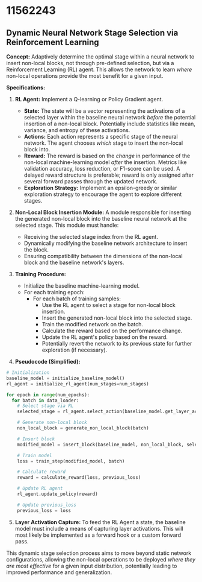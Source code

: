 # 11562243

## Dynamic Neural Network Stage Selection via Reinforcement Learning

**Concept:** Adaptively determine the optimal stage within a neural network to insert non-local blocks, not through pre-defined selection, but via a Reinforcement Learning (RL) agent. This allows the network to learn *where* non-local operations provide the most benefit for a given input.

**Specifications:**

1.  **RL Agent:** Implement a Q-learning or Policy Gradient agent.
    *   **State:** The state will be a vector representing the activations of a selected layer within the baseline neural network *before* the potential insertion of a non-local block. Potentially include statistics like mean, variance, and entropy of these activations.
    *   **Actions:** Each action represents a specific stage of the neural network. The agent chooses *which* stage to insert the non-local block into.
    *   **Reward:** The reward is based on the *change* in performance of the non-local machine-learning model *after* the insertion. Metrics like validation accuracy, loss reduction, or F1-score can be used.  A delayed reward structure is preferable; reward is only assigned after several forward passes through the updated network.
    *   **Exploration Strategy:** Implement an epsilon-greedy or similar exploration strategy to encourage the agent to explore different stages.

2.  **Non-Local Block Insertion Module:** A module responsible for inserting the generated non-local block into the baseline neural network at the selected stage. This module must handle:
    *   Receiving the selected stage index from the RL agent.
    *   Dynamically modifying the baseline network architecture to insert the block.
    *   Ensuring compatibility between the dimensions of the non-local block and the baseline network's layers.

3.  **Training Procedure:**
    *   Initialize the baseline machine-learning model.
    *   For each training epoch:
        *   For each batch of training samples:
            *   Use the RL agent to select a stage for non-local block insertion.
            *   Insert the generated non-local block into the selected stage.
            *   Train the modified network on the batch.
            *   Calculate the reward based on the performance change.
            *   Update the RL agent's policy based on the reward.
            *   Potentially revert the network to its previous state for further exploration (if necessary).

4.  **Pseudocode (Simplified):**

```python
# Initialization
baseline_model = initialize_baseline_model()
rl_agent = initialize_rl_agent(num_stages=num_stages)

for epoch in range(num_epochs):
  for batch in data_loader:
    # Select stage via RL
    selected_stage = rl_agent.select_action(baseline_model.get_layer_activations())

    # Generate non-local block
    non_local_block = generate_non_local_block(batch)

    # Insert block
    modified_model = insert_block(baseline_model, non_local_block, selected_stage)

    # Train model
    loss = train_step(modified_model, batch)

    # Calculate reward
    reward = calculate_reward(loss, previous_loss)

    # Update RL agent
    rl_agent.update_policy(reward)

    # Update previous_loss
    previous_loss = loss
```

5. **Layer Activation Capture:** To feed the RL Agent a state, the baseline model must include a means of capturing layer activations. This will most likely be implemented as a forward hook or a custom forward pass.

This dynamic stage selection process aims to move beyond static network configurations, allowing the non-local operations to be deployed *where they are most effective* for a given input distribution, potentially leading to improved performance and generalization.